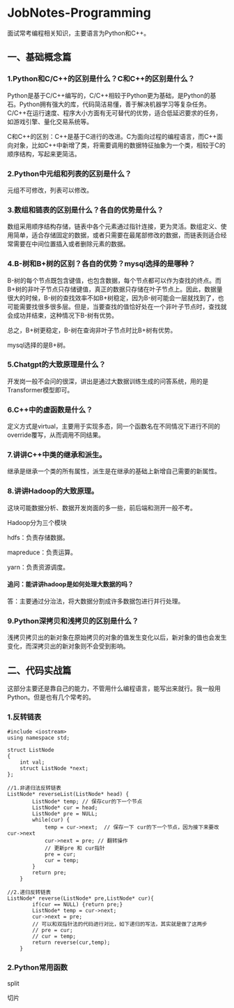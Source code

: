# JobNotes-Programming
面试常考编程相关知识，主要语言为Python和C++。

## 一、基础概念篇
### 1.Python和C/C++的区别是什么？C和C++的区别是什么？
Python是基于C/C++编写的，C/C++相较于Python更为基础，是Python的基石。Python拥有强大的库，代码简洁易懂，善于解决机器学习等复杂任务。C/C++在运行速度、程序大小方面有无可替代的优势，适合低延迟要求的任务，如游戏引擎、量化交易系统等。

C和C++的区别：C++是基于C进行的改进。C为面向过程的编程语言，而C++面向对象，比如C++中新增了类，将需要调用的数据特征抽象为一个类，相较于C的顺序结构，写起来更简洁。


### 2.Python中元组和列表的区别是什么？
元组不可修改，列表可以修改。

### 3.数组和链表的区别是什么？各自的优势是什么？
数组采用顺序结构存储，链表中各个元素通过指针连接，更为灵活。数组定义、使用简单，适合存储固定的数据，或者只需要在最尾部修改的数据，而链表则适合经常需要在中间位置插入或者删除元素的数据。

### 4.B-树和B+树的区别？各自的优势？mysql选择的是哪种？
B-树的每个节点既包含键值，也包含数据，每个节点都可以作为查找的终点。而B+树的非叶子节点只存储键值，真正的数据只存储在叶子节点上。因此，数据量很大的时候，B-树的查找效率不如B+树稳定，因为B-树可能会一层就找到了，也可能需要找很多很多层。但是，当要查找的值恰好处在一个非叶子节点时，查找就会成功并结束，这种情况下B-树有优势。

总之，B+树更稳定，B-树在查询非叶子节点时比B+树有优势。

mysql选择的是B+树。

### 5.Chatgpt的大致原理是什么？
开发岗一般不会问的很深，讲出是通过大数据训练生成的问答系统，用的是Transformer模型即可。

### 6.C++中的虚函数是什么？
定义方式是virtual，主要用于实现多态，同一个函数名在不同情况下进行不同的override覆写，从而调用不同结果。

### 7.讲讲C++中类的继承和派生。
继承是继承一个类的所有属性，派生是在继承的基础上新增自己需要的新属性。
### 8.讲讲Hadoop的大致原理。
这块可能数据分析、数据开发岗面的多一些，前后端和测开一般不考。

Hadoop分为三个模块

hdfs：负责存储数据。

mapreduce：负责运算。

yarn：负责资源调度。

#### 追问：能讲讲hadoop是如何处理大数据的吗？

答：主要通过分治法，将大数据分割成许多数据包进行并行处理。

### 9.Python深拷贝和浅拷贝的区别是什么？
浅拷贝拷贝出的新对象在原始拷贝的对象的值发生变化以后，新对象的值也会发生变化，而深拷贝出的新对象则不会受到影响。

## 二、代码实战篇
这部分主要还是靠自己的能力，不管用什么编程语言，能写出来就行。我一般用Python。但是也有几个常考的。

### 1.反转链表
```
#include <iostream>
using namespace std;

struct ListNode
{
    int val;
    struct ListNode *next;
};

//1.非递归法反转链表
ListNode* reverseList(ListNode* head) {
        ListNode* temp; // 保存cur的下一个节点
        ListNode* cur = head;
        ListNode* pre = NULL;
        while(cur) {
            temp = cur->next;  // 保存一下 cur的下一个节点，因为接下来要改cur->next
            cur->next = pre; // 翻转操作
            // 更新pre 和 cur指针
            pre = cur;
            cur = temp;
        }
        return pre;
    }

//2.递归反转链表
ListNode* reverse(ListNode* pre,ListNode* cur){
        if(cur == NULL) {return pre;}
        ListNode* temp = cur->next;
        cur->next = pre;
        // 可以和双指针法的代码进行对比，如下递归的写法，其实就是做了这两步
        // pre = cur;
        // cur = temp;
        return reverse(cur,temp);
    }
```

### 2.Python常用函数
split

切片
